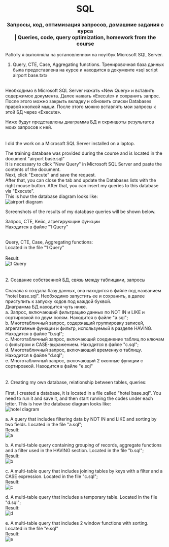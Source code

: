 <h1 align="center"> SQL</h1> 

<h3 align="center"> Запросы, код, оптимизация запросов, домашние задания с курса<br> | Queries, code, query optimization, homework from the course </h3> 

Работу я выполняла на установленном на ноутбук Microsoft SQL Server.<br>

1. Query, CTE, Case, Aggregating functions. Тренировочная база данных была предоставлена на курсе и находится в документе «sql script airport base.txt»<br>
<br>
Необходимо в Microsoft SQL Server нажать «New Query» и вставить содержимое документа. Далее нажать «Execute» и сохранить запрос.<br>
После этого можно закрыть вкладку и обновить списки Databases правой кнопкой мыши. После этого можно вставлять мои запросы к этой БД через «Execute».<br>


Ниже будут представлены диаграмма БД и скриншоты результатов моих запросов к ней.<br>
<br>
<br>
I did the work on a Microsoft SQL Server installed on a laptop.<br>

The training database was provided during the course and is located in the document "airport base.sql"<br>
It is necessary to click "New Query" in Microsoft SQL Server and paste the contents of the document.
<br>Next, click "Execute" and save the request.<br>
After that, you can close the tab and update the Databases lists with the right mouse button. After that, you can insert my queries to this database via "Execute".<br>
This is how the database diagram looks like:<br>
![airport diagram](https://github.com/marina-bor-23/sql/assets/164322986/1908bf9f-64df-4640-9280-f080fc4ca5c1)


Screenshots of the results of my database queries will be shown below.<br>


Запрос, CTE, Кейс, агрегирующие функции <br>
Находится в файле "1 Query" <br>
<br>






Query, CTE, Case, Aggregating functions:<br>
Located in the file "1 Query"<br>
<br>
Result:<br>
![1 Query](https://github.com/marina-bor-23/sql/assets/164322986/74700542-b35a-49f5-917a-153574b3b002)
<br>
<br>
<br>
2. Создание собственной БД, связь между таблицами, запросы <br>
<br>
Сначала я создала базу данных, она находится в файле под названием "hotel base.sql". Необходимо запустить ее и сохранить, а далее приступить к запуску кодов под каждой буквой.<br>
Диаграмма БД находится чуть ниже.<br>
a. Запрос, включающий фильтрацию данных по NOT IN и LIKE и сортировкой по двум полям. Находится в файле "a.sql";<br>
b. Многотабличный запрос, содержащий группировку записей, агрегативные функции и фильтр, используемый в разделе HAVING. Находится в файле "b.sql"; <br>
c. Многотабличный запрос, включающий соединение таблиц по ключам с фильтром и CASE-выражением. Находится в файле "c.sql"; <br>
d. Многотабличный запрос, включающий временную таблицу. Находится в файле "d.sql"; <br>
e. Многотабличный запрос, включающий 2 оконные функции с сортировкой. Находится в файле "e.sql"<br>
<br>
<br>
2. Creating my own database, relationship between tables, queries:<br>
<br>
First, I created a database, it is located in a file called "hotel base.sql". You need to run it and save it, and then start running the codes under each letter.
This is how the database diagram looks like:<br>
![hotel diagram](https://github.com/marina-bor-23/sql/assets/164322986/95a695f8-ec39-481a-b01a-6397169569a7)

a. A query that includes filtering data by NOT IN and LIKE and sorting by two fields. Located in the file "a.sql";<br>
Result:<br>
![a](https://github.com/marina-bor-23/sql/assets/164322986/db043ca4-028f-42d6-9d80-6c01ca8d3838)

b. A multi-table query containing grouping of records, aggregate functions and a filter used in the HAVING section. Located in the file "b.sql";<br>
Result:<br>
![b](https://github.com/marina-bor-23/sql/assets/164322986/ad0c51c9-c73d-4a69-9a61-5c204b7c8a84)

c. A multi-table query that includes joining tables by keys with a filter and a CASE expression. Located in the file "c.sql";<br>
Result:<br>
![c](https://github.com/marina-bor-23/sql/assets/164322986/59659056-8611-4d22-9448-efeea68384e9)

d. A multi-table query that includes a temporary table. Located in the file "d.sql";<br>
Result:<br>
![d](https://github.com/marina-bor-23/sql/assets/164322986/e6a289f5-af72-465a-8d33-cf8c0d9f54ba)

e. A multi-table query that includes 2 window functions with sorting. Located in the file "e.sql"<br>
Result:<br>
![e](https://github.com/marina-bor-23/sql/assets/164322986/7abcac9e-b808-4bcc-9f86-b5b61d7f3f32)
